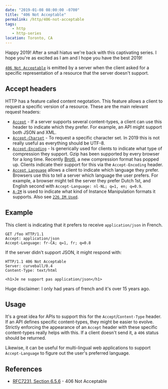 ```yaml
---
date: "2019-01-08 08:00:00 -0700"
title: "406 Not Acceptable"
permalink: /http/406-not-acceptable
tags:
   - http
   - http-series
location: Toronto, CA
---
```


Happy 2019! After a small hiatus we're back with this captivating series. I
hope you're as excited as I am and I hope you have the best 2019!

[`406 Not Acceptable`][1] is emitted by a server when the client asked for a
specific representation of a resource that the server doesn't support.

Accept headers
--------------

HTTP has a feature called content negotation. This feature allows a client to
request a specific version of a resource. These are the main relevant request
headers:

* [`Accept`][2] - If a server supports several content-types, a client can use
  this header to indicate which they prefer. For example, an API might support
  both JSON and XML.
* [`Accept-Charset`][3] - To request a specific character set. In 2019 this is
  not really useful as everything should be UTF-8.
* [`Accept-Encoding`][4] - Is generically used for clients to indicate what
  type of compression they support. Gzip has been supported by every browser
  for a long time. Recently [Brotli][5], a new compression format has popped
  up. Clients indicate their support for this via the `Accept-Encoding` header.
* [`Accept Language`][6] allows a client to indicate which language they
  prefer. Browsers use this to tell a server which language the user prefers.
  For example, a browser might tell the server they prefer Dutch 1st, and
  English second with `Accept-Language: nl-NL; q=1, en; q=0.9`.
* [`A-IM`][7] is used to indicate what kind of Instance Manipulation formats
  it supports. Also see [`226 IM Used`][8].


Example
-------

This client is indicating that it prefers to receive `application/json` in
French.

```http
GET /foo HTTP/1.1
Accept: application/json
Accept-Language: fr-CA; q=1, fr; q=0.8 
```

If the server didn't support JSON, it might respond with:

```http
HTTP/1.1 406 Not Acceptable
Server: curveball/0.4
Content-Type: text/html

<h1>Je ne support pas application/json</h1>
```

Huge disclaimer: I only had years of french and it's over 15 years ago.


Usage
-----

It's a great idea for APIs to support this for the `Accept`/`Content-Type`
header. If an API defines specific content-types, they might be easier to
evolve.  Strictly enforcing the appearance of an `Accept` header with these
specific content-types really helps with this. If a client doesn't send it,
a `406` status should be returned.

Likewise, it can be useful for multi-lingual web applications to support
`Accept-Language` to figure out the user's preferred language.


References
----------

* [RFC7231, Section 6.5.6][1] - 406 Not Acceptable

[1]: https://tools.ietf.org/html/rfc7231#section-6.5.6 "406 Not Acceptable"
[2]: https://tools.ietf.org/html/rfc7231#section-5.3.2 "Accept"
[3]: https://tools.ietf.org/html/rfc7231#section-5.3.3 "Accept-Charset"
[4]: https://tools.ietf.org/html/rfc7231#section-5.3.4 "Accept-Encoding"
[5]: https://en.wikipedia.org/wiki/Brotli "Brotli compression"
[6]: https://tools.ietf.org/html/rfc7231#section-5.3.5 "Accept-Language"
[7]: https://tools.ietf.org/html/rfc3229#section-10.5.3 "A-IM"
[8]: /http/226-im-used "226 IM Used"
